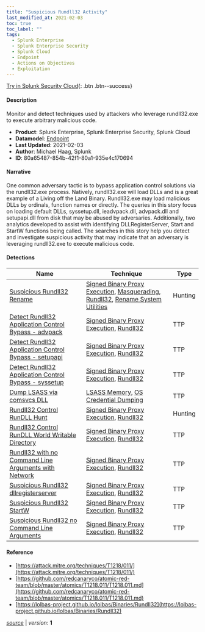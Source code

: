 ```yaml
---
title: "Suspicious Rundll32 Activity"
last_modified_at: 2021-02-03
toc: true
toc_label: ""
tags:
  - Splunk Enterprise
  - Splunk Enterprise Security
  - Splunk Cloud
  - Endpoint
  - Actions on Objectives
  - Exploitation
---
```


[Try in Splunk Security Cloud](https://www.splunk.com/en_us/cyber-security.html){: .btn .btn--success}

#### Description

Monitor and detect techniques used by attackers who leverage rundll32.exe to execute arbitrary malicious code.

- **Product**: Splunk Enterprise, Splunk Enterprise Security, Splunk Cloud
- **Datamodel**: [Endpoint](https://docs.splunk.com/Documentation/CIM/latest/User/Endpoint)
- **Last Updated**: 2021-02-03
- **Author**: Michael Haag, Splunk
- **ID**: 80a65487-854b-42f1-80a1-935e4c170694

#### Narrative

One common adversary tactic is to bypass application control solutions via the rundll32.exe process. Natively, rundll32.exe will load DLLs and is a great example of a Living off the Land Binary. Rundll32.exe may load malicious DLLs by ordinals, function names or directly. The queries in this story focus on loading default DLLs, syssetup.dll, ieadvpack.dll, advpack.dll and setupapi.dll from disk that may be abused by adversaries. Additionally, two analytics developed to assist with identifying DLLRegisterServer, Start and StartW functions being called. The searches in this story help you detect and investigate suspicious activity that may indicate that an adversary is leveraging rundll32.exe to execute malicious code.

#### Detections

| Name        | Technique   | Type         |
| ----------- | ----------- |--------------|
| [Suspicious Rundll32 Rename](/deprecated/suspicious_rundll32_rename/) | [Signed Binary Proxy Execution](/tags/#signed-binary-proxy-execution), [Masquerading](/tags/#masquerading), [Rundll32](/tags/#rundll32), [Rename System Utilities](/tags/#rename-system-utilities)| Hunting |
| [Detect Rundll32 Application Control Bypass - advpack](/endpoint/detect_rundll32_application_control_bypass_-_advpack/) | [Signed Binary Proxy Execution](/tags/#signed-binary-proxy-execution), [Rundll32](/tags/#rundll32)| TTP |
| [Detect Rundll32 Application Control Bypass - setupapi](/endpoint/detect_rundll32_application_control_bypass_-_setupapi/) | [Signed Binary Proxy Execution](/tags/#signed-binary-proxy-execution), [Rundll32](/tags/#rundll32)| TTP |
| [Detect Rundll32 Application Control Bypass - syssetup](/endpoint/detect_rundll32_application_control_bypass_-_syssetup/) | [Signed Binary Proxy Execution](/tags/#signed-binary-proxy-execution), [Rundll32](/tags/#rundll32)| TTP |
| [Dump LSASS via comsvcs DLL](/endpoint/dump_lsass_via_comsvcs_dll/) | [LSASS Memory](/tags/#lsass-memory), [OS Credential Dumping](/tags/#os-credential-dumping)| TTP |
| [Rundll32 Control RunDLL Hunt](/endpoint/rundll32_control_rundll_hunt/) | [Signed Binary Proxy Execution](/tags/#signed-binary-proxy-execution), [Rundll32](/tags/#rundll32)| Hunting |
| [Rundll32 Control RunDLL World Writable Directory](/endpoint/rundll32_control_rundll_world_writable_directory/) | [Signed Binary Proxy Execution](/tags/#signed-binary-proxy-execution), [Rundll32](/tags/#rundll32)| TTP |
| [Rundll32 with no Command Line Arguments with Network](/endpoint/rundll32_with_no_command_line_arguments_with_network/) | [Signed Binary Proxy Execution](/tags/#signed-binary-proxy-execution), [Rundll32](/tags/#rundll32)| TTP |
| [Suspicious Rundll32 dllregisterserver](/endpoint/suspicious_rundll32_dllregisterserver/) | [Signed Binary Proxy Execution](/tags/#signed-binary-proxy-execution), [Rundll32](/tags/#rundll32)| TTP |
| [Suspicious Rundll32 StartW](/endpoint/suspicious_rundll32_startw/) | [Signed Binary Proxy Execution](/tags/#signed-binary-proxy-execution), [Rundll32](/tags/#rundll32)| TTP |
| [Suspicious Rundll32 no Command Line Arguments](/endpoint/suspicious_rundll32_no_command_line_arguments/) | [Signed Binary Proxy Execution](/tags/#signed-binary-proxy-execution), [Rundll32](/tags/#rundll32)| TTP |

#### Reference

* [https://attack.mitre.org/techniques/T1218/011/](https://attack.mitre.org/techniques/T1218/011/)
* [https://github.com/redcanaryco/atomic-red-team/blob/master/atomics/T1218.011/T1218.011.md](https://github.com/redcanaryco/atomic-red-team/blob/master/atomics/T1218.011/T1218.011.md)
* [https://lolbas-project.github.io/lolbas/Binaries/Rundll32](https://lolbas-project.github.io/lolbas/Binaries/Rundll32)



[*source*](https://github.com/splunk/security_content/tree/develop/stories/suspicious_rundll32_activity.yml) \| *version*: **1**